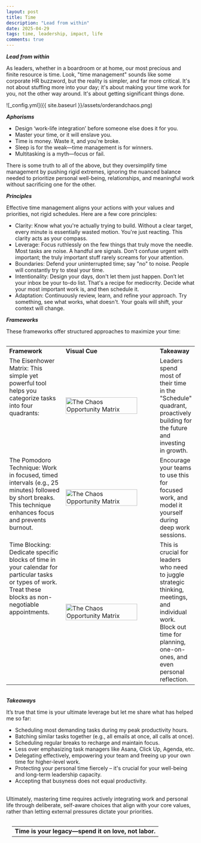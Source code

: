 ```yaml
---
layout: post
title: Time
description: "Lead from within"
date: 2025-04-29
tags: time, leadership, impact, life
comments: true
---
```


***Lead from within***

As leaders, whether in a boardroom or at home, our most precious and finite resource is time. Look, "time management" sounds like some corporate HR buzzword, but the reality is simpler, and far more critical. It's not about stuffing more into your day; it's about making your time work for you, not the other way around. It's about getting significant things done.

![_config.yml]({{ site.baseurl }}/assets/orderandchaos.png)

***Aphorisms***
* Design ‘work-life integration’ before someone else does it for you.
* Master your time, or it will enslave you.
* Time is money. Waste it, and you're broke.
* Sleep is for the weak—time management is for winners.
* Multitasking is a myth—focus or fail.

There is some truth to all of the above, but they oversimplify time management by pushing rigid extremes, ignoring the nuanced balance needed to prioritize personal well-being, relationships, and meaningful work without sacrificing one for the other.

***Principles***

Effective time management aligns your actions with your values and priorities, not rigid schedules. Here are a few core principles:
* Clarity: Know what you're actually trying to build. Without a clear target, every minute is essentially wasted motion. You're just reacting. This clarity acts as your compass.
* Leverage: Focus ruthlessly on the few things that truly move the needle. Most tasks are noise. A handful are signals. Don't confuse urgent with important; the truly important stuff rarely screams for your attention.
* Boundaries: Defend your uninterrupted time; say "no" to noise. People will constantly try to steal your time.
* Intentionality: Design your days, don't let them just happen. Don’t let your inbox be your to-do list. That's a recipe for mediocrity. Decide what your most important work is, and then schedule it.
* Adaptation: Continuously review, learn, and refine your approach. Try something, see what works, what doesn't. Your goals will shift, your context will change.

***Frameworks***

These frameworks offer structured approaches to maximize your time:

<table style="border: 0px; padding: 15px 0 0 0;">
  <tr>
    <td style="width: 30%; vertical-align: top; font-weight: bold;">Framework</td>
    <td style="width: 50%; font-weight: bold;">Visual Cue</td>
    <td style="width: 50%; font-weight: bold;">Takeaway</td>
  </tr>
  <tr>
    <td style="width: 30%; vertical-align: top;">
      The Eisenhower Matrix: This simple yet powerful tool helps you categorize tasks into four quadrants:
    </td>
    <td style="width: 50%">
      <img src="{{ site.baseurl }}/assets/The Chaos Opportunity Matrix.jpg" alt="The Chaos Opportunity Matrix" title="The Chaos Opportunity Matrix" width="90%" height="90%" />
    </td>
    <td style="width: 20%">
      Leaders spend most of their time in the "Schedule" quadrant, proactively building for the future and investing in growth.
    </td>
  </tr>
  <tr>
    <td style="width: 30%; vertical-align: top;">
      The Pomodoro Technique: Work in focused, timed intervals (e.g., 25 minutes) followed by short breaks. This technique enhances focus and prevents burnout.
    </td>
    <td style="width: 50%">
      <img src="{{ site.baseurl }}/assets/The Chaos Opportunity Matrix.jpg" alt="The Chaos Opportunity Matrix" title="The Chaos Opportunity Matrix" width="90%" height="90%" />
    </td>
    <td style="width: 20%">
      Encourage your teams to use this for focused work, and model it yourself during deep work sessions.
    </td>
  </tr>
  <tr>
    <td style="width: 30%; vertical-align: top;">
      Time Blocking: Dedicate specific blocks of time in your calendar for particular tasks or types of work. Treat these blocks as non-negotiable appointments.
    </td>
    <td style="width: 50%">
      <img src="{{ site.baseurl }}/assets/The Chaos Opportunity Matrix.jpg" alt="The Chaos Opportunity Matrix" title="The Chaos Opportunity Matrix" width="90%" height="90%" />
    </td>
    <td style="width: 20%">
      This is crucial for leaders who need to juggle strategic thinking, meetings, and individual work. Block out time for planning, one-on-ones, and even personal reflection.
    </td>
  </tr>
</table>

\
***Takeaways***

It’s true that time is your ultimate leverage but let me share what has helped me so far:
* Scheduling most demanding tasks during my peak productivity hours.
* Batching similar tasks together (e.g., all emails at once, all calls at once).
* Scheduling regular breaks to recharge and maintain focus.
* Less over emphasizing task managers like Asana, Click Up, Agenda, etc.
* Delegating effectively, empowering your team and freeing up your own time for higher-level work.
* Protecting your personal time fiercely – it's crucial for your well-being and long-term leadership capacity.
* Accepting that busyness does not equal productivity.

\
Ultimately, mastering time requires actively integrating work and personal life through deliberate, self-aware choices that align with your core values, rather than letting external pressures dictate your priorities.


<table style="border: none; padding: 15px;"><tr><td style="text-align: center; font-weight: bold; font-size: 16px;">Time is your legacy—spend it on love, not labor.</td></tr></table>
